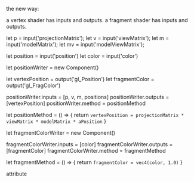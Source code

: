the new way:

a vertex shader has inputs and outputs.
a fragment shader has inputs and outputs.

let p = input('projectionMatrix');
let v = input('viewMatrix');
let m = input('modelMatrix');
let mv = input('modelViewMatrix');

let position = input('position')
let color = input('color')

let positionWriter = new Component()

let vertexPosition = output('gl_Position')
let fragmentColor = output('gl_FragColor')

positionWriter.inputs = [p, v, m, positions]
positionWriter.outputs = [vertexPosition]
positionWriter.method = positionMethod

let positionMethod = () => {
  return `vertexPosition = projectionMatrix * viewMatrix * modelMatrix * aPosition`
}

let fragmentColorWriter = new Component()

fragmentColorWriter.inputs = [color]
fragmentColorWriter.outputs = [fragmentColor]
fragmentColorWriter.method = fragmentMethod

let fragmentMethod = () => {
  return `fragmentColor = vec4(color, 1.0)`
}

attribute